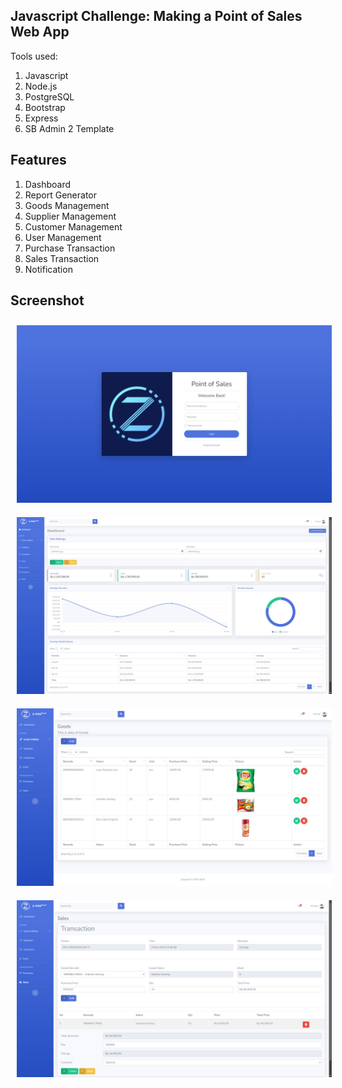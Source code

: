 ## Javascript Challenge: Making a Point of Sales Web App
Tools used:
1. Javascript
2. Node.js
3. PostgreSQL
4. Bootstrap
5. Express
6. SB Admin 2 Template

## Features
1. Dashboard
2. Report Generator
3. Goods Management
4. Supplier Management
5. Customer Management
6. User Management
7. Purchase Transaction
8. Sales Transaction
9. Notification

## Screenshot
[<img src="https://raw.githubusercontent.com/mzhafranh/jschzpos/master/screenshots/screenshot_1.jpg" alt="screenshot pos 1" width="600" hspace="10" vspace="10"/>]()
[<img src="https://raw.githubusercontent.com/mzhafranh/jschzpos/master/screenshots/screenshot_2.jpg" alt="screenshot pos 2" width="600" hspace="10" vspace="10"/>]()
[<img src="https://raw.githubusercontent.com/mzhafranh/jschzpos/master/screenshots/screenshot_3.jpg" alt="screenshot pos 3" width="600" hspace="10" vspace="10"/>]()
[<img src="https://raw.githubusercontent.com/mzhafranh/jschzpos/master/screenshots/screenshot_4.jpg" alt="screenshot pos 4" width="600" hspace="10" vspace="10"/>]()
